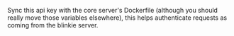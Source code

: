 Sync this api key with the core server's Dockerfile (although you should really move those variables elsewhere), this helps authenticate requests as coming from the blinkie server.

